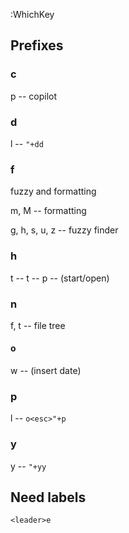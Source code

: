 
:WhichKey <leader>

## Prefixes

### c

p -- copilot

###  d

l -- `"+dd`

###  f

fuzzy and formatting

m, M -- formatting

g, h, s, u, z -- fuzzy finder

###  h

t -- t -- p -- (start/open)

###  n

f, t -- file tree

#### o

w -- (insert date)

###  p

l -- `o<esc>"+p`

###  y

y -- `"+yy`

## Need labels

`<leader>e`

